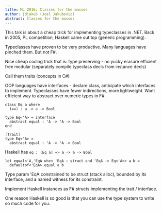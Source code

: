 ```yaml
---
title: ML 2016: Classes for the masses
author: jdjakub (Joel Jakubovic)
abstract: Classes for the masses
---
```


This talk is about a cheap trick for implementing typeclasses in .NET. Back in 2005, PL competition, Haskell came out top (generic programming).

Typeclasses have proven to be very productive. Many languages have pinched them. But not F#.

Nice cheap coding trick that is:
type preserving - no yucky erasure
efficient
free
modular (separately compile typeclass decls from instance decls)

Call them traits (concepts in C#)

OOP languages have interfaces - declare class, anticipate which interfaces to implement. Typeclasses have fewer indirections, more lightweight. Want efficient way to abstract over numeric types in F#.

```
class Eq a where
  (==) : a -> a -> Bool
```

```
type Eq<'A> = interface
  abstract equal : 'A -> 'A -> Bool
end
```

```
[Trait]
type Eq<'A> =
  abstract equal : 'A -> 'A -> Bool
```

Haskell has `eq : (Eq a) => a -> a -> Bool`

```
let equal<'A,'EqA when 'EqA : struct and 'EqA :> Eq<'A>> a b =
  defaultof<'EqA>.equal a b
```

Type param 'EqA constrained to be struct (stack alloc), bounded by its interface, and a named witness for its constraint.

Implement Haskell instances as F# structs implementing the trait / interface.

One reason Haskell is so good is that you can use the type system to write so much code for you.
